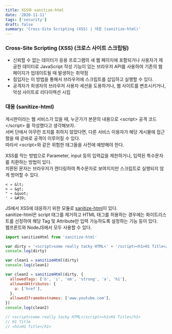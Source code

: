 ```yaml
---
title: XSS와 sanitize-html
date: '2020-11-11'
tags: ['security']
draft: false
summary: 'Cross-Site Scripting (XSS) | 대응 (sanitize-html)'
---
```


### Cross-Site Scripting (XSS) (크로스 사이트 스크립팅)

- 신뢰할 수 없는 데이터가 응용 프로그램의 새 웹 페이지에 포함되거나 사용자가 제공한 데이터로 JavaScript 작성 기능이 있는 브라우저 API를 사용하여 기존의 웹 페이지가 업데이트될 때 발생하는 취약점
- 침입자는 이 방법을 통해서 브라우저에 스크립트를 삽입하고 실행할 수 있다.
- 공격자가 희생자의 브라우저 사용자 세션을 도용하거나, 웹 사이트를 변조시키거나, 악성 사이트로 리다이렉션 시킴 <br />

### 대응 (sanitize-html)

게시판이라는 웹 서비스가 있을 때, 누군가가 본문의 내용으로 &lt;script&gt; 공격 코드 &lt;/script&gt; 를 작성했다고 생각해보자.<br />
서버 단에서 아무런 조치를 취하지 않았다면, 다른 서비스 이용자가 해당 게시물에 접근했을 때 곧바로 공격이 이루어질 수 있다.<br />
따라서 &lt;script&gt;와 같은 위험한 태그들을 사전에 예방해야 한다.

XSS를 막는 방법으로 Parameter, input 등의 입력값을 제한하거나, 입력된 특수문자를 치환하는 방법이 있다.<br />
치환된 문자는 브라우저가 렌더링하여 특수문자로 보여지지만 스크립트로 실행되지 않게 방어할 수 있다.

```text
< → &lt;
> → &gt;
" → &quot;
' → &#39;
```

JS에서 XSS에 대응하기 위한 모듈로 [sanitize-html](https://www.npmjs.com/package/sanitize-html)이 있다.<br />
sanitize-html은 script 태그를 제거하고 HTML 태그를 허용하는 경우에는 화이트리스트를 선정하여 해당 Tag 및 Attribute만 입력 가능하도록 설정하는 기능 등이 있다.<br />
웹프론트와 NodeJS에서 모두 사용할 수 있다.

```js
import sanitizeHtml from 'sanitize-html'

var dirty = '<script>some really tacky HTML<' + '/script><h1>H1 Title</h1>'
console.log(dirty)

var clean1 = sanitizeHtml(dirty)
console.log(clean1)

var clean2 = sanitizeHtml(dirty, {
  allowedTags: ['b', 'i', 'em', 'strong', 'a', 'h1'],
  allowedAttributes: {
    a: ['href'],
  },
  allowedIframeHostnames: ['www.youtube.com'],
})
console.log(clean2)

// <script>some really tacky HTML</script><h1>H1 Title</h1>
// H1 Title
// <h1>H1 Title</h1>
```
